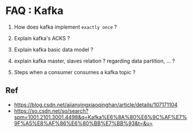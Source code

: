 # FAQ : Kafka

1. How does kafka implement `exactly once` ?

2. Explain kafka's ACKS ?

3. Explain kafka basic data model ?

4. explain kafka master, slaves relation ? regarding data partition, ... ?

5. Steps when a consumer consumes a kafka topic ?

## Ref
- https://blog.csdn.net/ajianyingxiaoqinghan/article/details/107171104
- https://so.csdn.net/so/search?spm=1001.2101.3001.4498&q=Kafka%E6%8A%80%E6%9C%AF%E7%9F%A5%E8%AF%86%E6%80%BB%E7%BB%93&t=&u=
